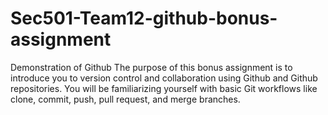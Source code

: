 # Sec501-Team12-github-bonus-assignment
Demonstration of Github
The purpose of this bonus assignment is to introduce you to version
control and collaboration using Github and Github repositories. You will be familiarizing
yourself with basic Git workflows like clone, commit, push, pull request, and merge branches. 
